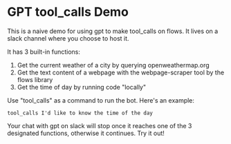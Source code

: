 # GPT tool_calls Demo

This is a naive demo for using gpt to make tool_calls on flows. It lives on a slack channel where you choose to host it.

It has 3 built-in functions:
1. Get the current weather of a city by querying openweathermap.org
2. Get the text content of a webpage with the webpage-scraper tool by the flows library
3. Get the time of day by running code "locally"

Use "tool_calls" as a command to run the bot. Here's an example:
```
tool_calls I'd like to know the time of the day
```

Your chat with gpt on slack will stop once it reaches one of the 3 designated functions, otherwise it continues. Try it out!